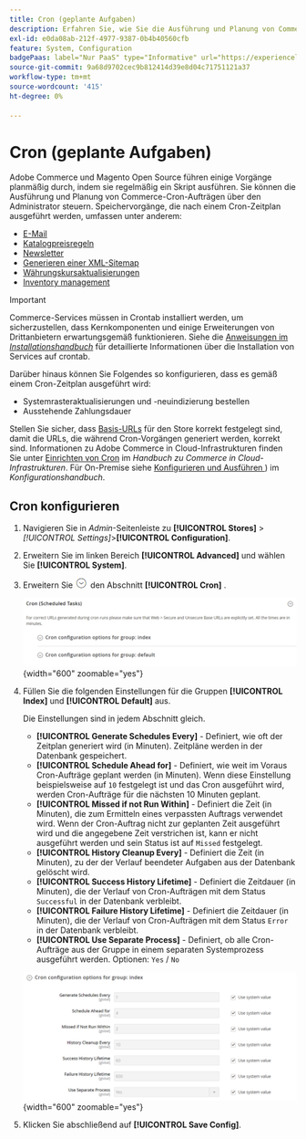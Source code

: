 ```yaml
---
title: Cron (geplante Aufgaben)
description: Erfahren Sie, wie Sie die Ausführung und Planung von Commerce Cron-Aufträgen über den Administrator steuern können.
exl-id: e0da08ab-212f-4977-9387-0b4b40560cfb
feature: System, Configuration
badgePaas: label="Nur PaaS" type="Informative" url="https://experienceleague.adobe.com/de/docs/commerce/user-guides/product-solutions" tooltip="Gilt nur für Adobe Commerce in Cloud-Projekten (von Adobe verwaltete PaaS-Infrastruktur) und lokale Projekte."
source-git-commit: 9a68d9702cec9b812414d39e8d04c71751121a37
workflow-type: tm+mt
source-wordcount: '415'
ht-degree: 0%

---
```


# Cron (geplante Aufgaben)

Adobe Commerce und Magento Open Source führen einige Vorgänge planmäßig durch, indem sie regelmäßig ein Skript ausführen. Sie können die Ausführung und Planung von Commerce-Cron-Aufträgen über den Administrator steuern. Speichervorgänge, die nach einem Cron-Zeitplan ausgeführt werden, umfassen unter anderem:

- [E-Mail](email-communications.md)
- [Katalogpreisregeln](../merchandising-promotions/price-rules-catalog.md)
- [Newsletter](../merchandising-promotions/newsletters.md)
- [Generieren einer XML-Sitemap](../merchandising-promotions/sitemap-xml.md)
- [Währungskursaktualisierungen](../stores-purchase/currency-update.md)
- [Inventory management](../inventory-management/introduction.md)

>[!IMPORTANT]
>
>Commerce-Services müssen in Crontab installiert werden, um sicherzustellen, dass Kernkomponenten und einige Erweiterungen von Drittanbietern erwartungsgemäß funktionieren. Siehe die [Anweisungen im _Installationshandbuch_](https://experienceleague.adobe.com/docs/commerce-operations/installation-guide/next-steps/configuration.html?lang=de) für detaillierte Informationen über die Installation von Services auf crontab.

Darüber hinaus können Sie Folgendes so konfigurieren, dass es gemäß einem Cron-Zeitplan ausgeführt wird:

- Systemrasteraktualisierungen und -neuindizierung bestellen
- Ausstehende Zahlungsdauer

Stellen Sie sicher, dass [Basis-URLs](../stores-purchase/store-urls.md) für den Store korrekt festgelegt sind, damit die URLs, die während Cron-Vorgängen generiert werden, korrekt sind. Informationen zu Adobe Commerce in Cloud-Infrastrukturen finden Sie unter [Einrichten von Cron](https://experienceleague.adobe.com/docs/commerce-cloud-service/user-guide/configure/app/properties/crons-property.html?lang=de) im _Handbuch zu Commerce in Cloud-Infrastrukturen_. Für On-Premise siehe [Konfigurieren und Ausführen &#x200B;](https://experienceleague.adobe.com/docs/commerce-operations/configuration-guide/cli/configure-cron-jobs.html?lang=de)) im _Konfigurationshandbuch_.

## Cron konfigurieren

1. Navigieren Sie in _Admin_-Seitenleiste zu **[!UICONTROL Stores]** > _[!UICONTROL Settings]_>**[!UICONTROL Configuration]**.

1. Erweitern Sie im linken Bereich **[!UICONTROL Advanced]** und wählen Sie **[!UICONTROL System]**.

1. Erweitern Sie ![Erweiterungsauswahl](../assets/icon-display-expand.png) den Abschnitt **[!UICONTROL Cron]** .

   ![Erweiterte Konfiguration - Cron-Aufgaben](../configuration-reference/advanced/assets/system-cron.png){width="600" zoomable="yes"}

1. Füllen Sie die folgenden Einstellungen für die Gruppen **[!UICONTROL Index]** und **[!UICONTROL Default]** aus.

   Die Einstellungen sind in jedem Abschnitt gleich.

   - **[!UICONTROL Generate Schedules Every]** - Definiert, wie oft der Zeitplan generiert wird (in Minuten). Zeitpläne werden in der Datenbank gespeichert.
   - **[!UICONTROL Schedule Ahead for]** - Definiert, wie weit im Voraus Cron-Aufträge geplant werden (in Minuten). Wenn diese Einstellung beispielsweise auf `10` festgelegt ist und das Cron ausgeführt wird, werden Cron-Aufträge für die nächsten 10 Minuten geplant.
   - **[!UICONTROL Missed if not Run Within]** - Definiert die Zeit (in Minuten), die zum Ermitteln eines verpassten Auftrags verwendet wird. Wenn der Cron-Auftrag nicht zur geplanten Zeit ausgeführt wird und die angegebene Zeit verstrichen ist, kann er nicht ausgeführt werden und sein Status ist auf `Missed` festgelegt.
   - **[!UICONTROL History Cleanup Every]** - Definiert die Zeit (in Minuten), zu der der Verlauf beendeter Aufgaben aus der Datenbank gelöscht wird.
   - **[!UICONTROL Success History Lifetime]** - Definiert die Zeitdauer (in Minuten), die der Verlauf von Cron-Aufträgen mit dem Status `Successful` in der Datenbank verbleibt.
   - **[!UICONTROL Failure History Lifetime]** - Definiert die Zeitdauer (in Minuten), die der Verlauf von Cron-Aufträgen mit dem Status `Error` in der Datenbank verbleibt.
   - **[!UICONTROL Use Separate Process]** - Definiert, ob alle Cron-Aufträge aus der Gruppe in einem separaten Systemprozess ausgeführt werden. Optionen: `Yes` / `No`

   ![Erweiterte Konfiguration - Cron-Gruppenindex](../configuration-reference/advanced/assets/system-cron-group-index.png){width="600" zoomable="yes"}

1. Klicken Sie abschließend auf **[!UICONTROL Save Config]**.
